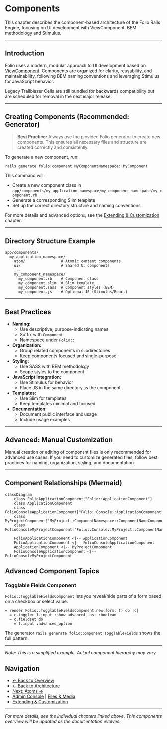 # Components

This chapter describes the component-based architecture of the Folio Rails Engine, focusing on UI development with ViewComponent, BEM methodology and Stimulus.

---

## Introduction

Folio uses a modern, modular approach to UI development based on [ViewComponent](https://viewcomponent.org/). Components are organized for clarity, reusability, and maintainability, following BEM naming conventions and leveraging Stimulus for JavaScript behavior.

Legacy Trailblazer Cells are still bundled for backwards compatibility but are scheduled for removal in the next major release.

---

## Creating Components (Recommended: Generator)

> **Best Practice:** Always use the provided Folio generator to create new components. This ensures all necessary files and structure are created correctly and consistently.

To generate a new component, run:

```sh
rails generate folio:component MyComponentNamespace::MyComponent
```

This command will:
- Create a new component class in `app/components/my_application_namespace/my_component_namespace/my_component.rb`
- Generate a corresponding Slim template
- Set up the correct directory structure and naming conventions

For more details and advanced options, see the [Extending & Customization](extending.md) chapter.

---

## Directory Structure Example

```
app/components/
  my_application_namespace/
    atom/                # Atomic content components
    ui/                  # Shared UI components
    ...
    my_component_namespace/
      my_component.rb    # Component class
      my_component.slim  # Slim template
      my_component.sass  # Component styles (BEM)
      my_component.js    # Optional JS (Stimulus/React)
```

---

## Best Practices

- **Naming:**
  - Use descriptive, purpose-indicating names
  - Suffix with `Component`
  - Namespace under `Folio::`
- **Organization:**
  - Group related components in subdirectories
  - Keep components focused and single-purpose
- **Styling:**
  - Use SASS with BEM methodology
  - Scope styles to the component
- **JavaScript Integration:**
  - Use Stimulus for behavior
  - Place JS in the same directory as the component
- **Templates:**
  - Use Slim for templates
  - Keep templates minimal and focused
- **Documentation:**
  - Document public interface and usage
  - Include usage examples

---

## Advanced: Manual Customization

Manual creation or editing of component files is only recommended for advanced use cases. If you need to customize generated files, follow best practices for naming, organization, styling, and documentation.

---

## Component Relationships (Mermaid)

```mermaid
classDiagram
    class FolioApplicationComponent["Folio::ApplicationComponent"]
    class ApplicationComponent
    class FolioConsoleApplicationComponent["Folio::Console::ApplicationComponent"]
    class MyProjectComponent["MyProject::ComponentNamespace::ComponentNameComponent"]
    class FolioConsoleMyProjectComponent["Folio::Console::MyProject::ComponentNamespace::ComponentNameComponent"]

    FolioApplicationComponent <|-- ApplicationComponent
    FolioApplicationComponent <|-- FolioConsoleApplicationComponent
    ApplicationComponent <|-- MyProjectComponent
    FolioConsoleApplicationComponent <|-- FolioConsoleMyProjectComponent
```

## Advanced Component Topics

### Togglable Fields Component
`Folio::TogglableFieldsComponent` lets you reveal/hide parts of a form based on a checkbox or select value.
```slim
= render Folio::TogglableFieldsComponent.new(form: f) do |c|
  = c.toggler f.input :show_advanced, as: :boolean
  = c.fieldset do
    = f.input :advanced_option
```
The generator `rails generate folio:component TogglableFields` shows the full pattern.

---

*Note: This is a simplified example. Actual component hierarchy may vary.*

## Navigation

- [← Back to Overview](overview.md)
- [← Back to Architecture](architecture.md)
- [Next: Atoms →](atoms.md)
- [Admin Console](admin.md) | [Files & Media](files.md)
- [Extending & Customization](extending.md) 

---

*For more details, see the individual chapters linked above. This components overview will be updated as the documentation evolves.* 
